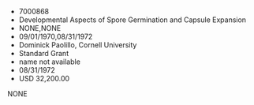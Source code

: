 * 7000868
* Developmental Aspects of Spore Germination and Capsule      Expansion
* NONE,NONE
* 09/01/1970,08/31/1972
* Dominick Paolillo, Cornell University
* Standard Grant
*   name not available
* 08/31/1972
* USD 32,200.00

NONE